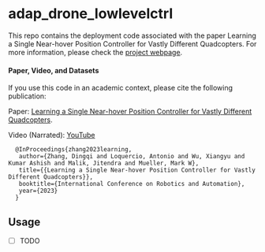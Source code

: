 # adap_drone_lowlevelctrl
This repo contains the deployment code associated with the paper Learning a Single Near-hover Position Controller for Vastly Different Quadcopters. 
For more information, please check the [project webpage](https://dz298.github.io/universal-drone-controller/).
#### Paper, Video, and Datasets

If you use this code in an academic context, please cite the following publication:

Paper: [Learning a Single Near-hover Position Controller for Vastly Different Quadcopters](https://arxiv.org/abs/2209.09232). 

Video (Narrated): [YouTube](https://youtu.be/U-c-LbTfvoA)

```
  @InProceedings{zhang2023learning,
   author={Zhang, Dingqi and Loquercio, Antonio and Wu, Xiangyu and Kumar Ashish and Malik, Jitendra and Mueller, Mark W},
   title={{Learning a Single Near-hover Position Controller for Vastly Different Quadcopters}},
   booktitle={International Conference on Robotics and Automation},
   year={2023}
  }
```

## Usage

- [ ] TODO